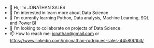 - 👋 Hi, I’m JONATHAN SALES 
- 👀 I’m interested in learn more about Data Science
- 🌱 I’m currently learning Python, Data analysis, Machine Learning, SQL and Power BI
- 💞️ I’m looking to collaborate on projects of Data Science 
- 📫 How to reach me: jonathan@gmail.com or https://www.linkedin.com/in/jonathan-rodrigues-sales-44580b1b3/

<!---
jonathanrsbr/jonathanrsbr is a ✨ special ✨ repository because its `README.md` (this file) appears on your GitHub profile.
You can click the Preview link to take a look at your changes.
--->
